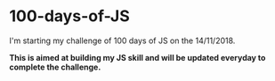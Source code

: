 # 100-days-of-JS
I'm starting my challenge of 100 days of JS on the 14/11/2018. 

**This is aimed at building my JS skill and will be updated everyday to complete the challenge.**
